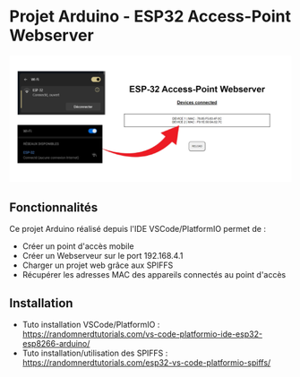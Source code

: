 # Projet Arduino - ESP32 Access-Point Webserver

![Schema](./schema.png)

## Fonctionnalités
Ce projet Arduino réalisé depuis l'IDE VSCode/PlatformIO permet de :
- Créer un point d'accès mobile
- Créer un Webserveur sur le port 192.168.4.1
- Charger un projet web grâce aux SPIFFS
- Récupérer les adresses MAC des appareils connectés au point d'accès


## Installation
- Tuto installation VSCode/PlatformIO : https://randomnerdtutorials.com/vs-code-platformio-ide-esp32-esp8266-arduino/
- Tuto installation/utilisation des SPIFFS : https://randomnerdtutorials.com/esp32-vs-code-platformio-spiffs/

